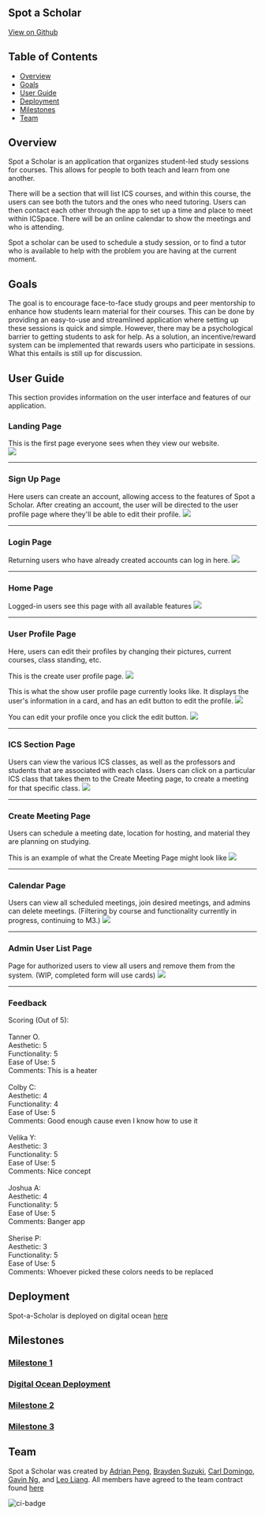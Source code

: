 ## Spot a Scholar 
[View on Github](https://github.com/spot-a-scholar)

## Table of Contents
* [Overview](#overview)
* [Goals](#goals)
* [User Guide](#user-guide)
* [Deployment](#deployment)
* [Milestones](#milestones)
* [Team](#team)

## Overview

Spot a Scholar is an application that organizes student-led study sessions for courses. This allows for people to both teach and learn from one another.

There will be a section that will list ICS courses, and within this course, the users can see both the tutors and the ones who need tutoring. Users can then contact each other through the app to set up a time and place to meet within ICSpace. There will be an online calendar to show the meetings and who is attending.

Spot a scholar can be used to schedule a study session, or to find a tutor who is available to help with the problem you are having at the current moment.

## Goals

The goal is to encourage face-to-face study groups and peer mentorship to enhance how students learn material for their courses. This can be done by providing an easy-to-use and streamlined application where setting up these sessions is quick and simple. However, there may be a psychological barrier to getting students to ask for help. As a solution, an incentive/reward system can be implemented that rewards users who participate in sessions. What this entails is still up for discussion. 

## User Guide

This section provides information on the user interface and features of our application.

### Landing Page
This is the first page everyone sees when they view our website.  
<img src="images/landing-page-mockup.jpg">
___

### Sign Up Page
Here users can create an account, allowing access to the features of Spot a Scholar. After creating an account, the user will be directed to the user profile page where they'll be able to edit their profile.
<img src="images/signup-page.png">
___

### Login Page
Returning users who have already created accounts can log in here.
<img src="images/login-page.png">
___

### Home Page
Logged-in users see this page with all available features
<img src="images/home-page-mockup.jpg">
___

### User Profile Page
Here, users can edit their profiles by changing their pictures, current courses, class standing, etc. 

This is the create user profile page.
<img src="images/create-user-profile.png">

This is what the show user profile page currently looks like. It displays the user's information in a card, and has an edit button to edit the profile.
<img  src="images/show-user-profile.png">

You can edit your profile once you click the edit button.
<img src="images/edit-user-profile.png">
___

### ICS Section Page
Users can view the various ICS classes, as well as the professors and students that are associated with each class. Users can click on a particular ICS class that takes them to the Create Meeting page, to create a meeting for that specific class.
<img src="images/ics-section-page-mockup.png">
___

### Create Meeting Page
Users can schedule a meeting date, location for hosting, and material they are planning on studying.

This is an example of what the Create Meeting Page might look like
<img src="images/create-meeting.png">
___

### Calendar Page
Users can view all scheduled meetings, join desired meetings, and admins can delete meetings. (Filtering by course and functionality currently in progress, continuing to M3.)
<img src="images/calendar.png">
___

### Admin User List Page
Page for authorized users to view all users and remove them from the system. (WIP, completed form will use cards)
<img src="images/UserListAdmin-mockup.png">
___

### Feedback
Scoring (Out of 5):<br>
<br>
Tanner O.<br>
Aesthetic: 5<br>
Functionality: 5<br>
Ease of Use: 5<br>
Comments: This is a heater<br>
<br>
Colby C: <br>
Aesthetic: 4<br>
Functionality: 4<br>
Ease of Use: 5<br>
Comments: Good enough cause even I know how to use it<br>
<br>
Velika Y:<br>
Aesthetic: 3<br>
Functionality: 5<br>
Ease of Use: 5<br>
Comments: Nice concept<br>
<br>
Joshua A:<br>
Aesthetic: 4<br>
Functionality: 5<br>
Ease of Use: 5<br>
Comments: Banger app<br>
<br>
Sherise P:<br>
Aesthetic: 3<br>
Functionality: 5<br>
Ease of Use: 5<br>
Comments: Whoever picked these colors needs to be replaced<br>

## Deployment
Spot-a-Scholar is deployed on digital ocean [here](http://161.35.229.168)

## Milestones

### [Milestone 1](https://github.com/orgs/spot-a-scholar/projects/1/views/1)
### [Digital Ocean Deployment](http://161.35.229.168)
### [Milestone 2](https://github.com/orgs/spot-a-scholar/projects/5/views/1)
### [Milestone 3](https://github.com/orgs/spot-a-scholar/projects/6/views/1)

## Team
Spot a Scholar was created by [Adrian Peng](https://github.com/AdrianPeng02), [Brayden Suzuki](https://github.com/braydens02), [Carl Domingo](https://github.com/carld20), [Gavin Ng](https://github.com/Ng-Gavin), and [Leo Liang](https://github.com/leoliang22). All members have agreed to the team contract found [here](https://docs.google.com/document/d/1xYJmXnE_EMxqvXJQP85zjtr-adYrsPa7Yv8gQr9Bpp4/edit)

![ci-badge](https://github.com/spot-a-scholar/spot-a-scholar/workflows/spot-a-scholar/badge.svg)

